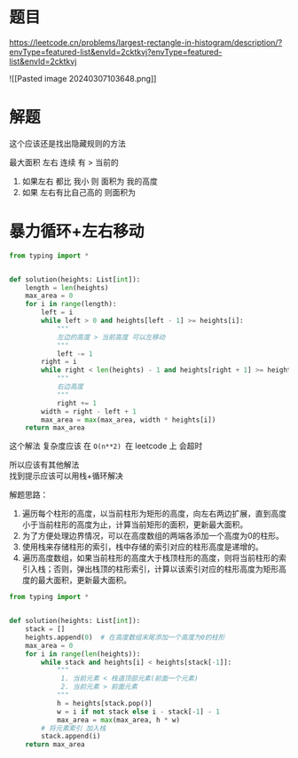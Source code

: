 # 题目

https://leetcode.cn/problems/largest-rectangle-in-histogram/description/?envType=featured-list&envId=2cktkvj?envType=featured-list&envId=2cktkvj

![[Pasted image 20240307103648.png]]

# 解题

这个应该还是找出隐藏规则的方法

最大面积 
左右 连续 有 > 当前的 

1. 如果左右 都比 我小 则 面积为 我的高度
2. 如果 左右有比自己高的 则面积为 


# 暴力循环+左右移动

```python
from typing import *


def solution(heights: List[int]):
    length = len(heights)
    max_area = 0
    for i in range(length):
        left = i
        while left > 0 and heights[left - 1] >= heights[i]:
            """
            左边的高度 > 当前高度 可以左移动
            """
            left -= 1
        right = i
        while right < len(heights) - 1 and heights[right + 1] >= heights[i]:
            """
            右边高度
            """
            right += 1
        width = right - left + 1
        max_area = max(max_area, width * heights[i])
    return max_area
```


这个解法 复杂度应该 在 `O(n**2) `在 leetcode 上 会超时

所以应该有其他解法  
找到提示应该可以用栈+循环解决


解题思路：

1. 遍历每个柱形的高度，以当前柱形为矩形的高度，向左右两边扩展，直到高度小于当前柱形的高度为止，计算当前矩形的面积，更新最大面积。
2. 为了方便处理边界情况，可以在高度数组的两端各添加一个高度为0的柱形。
3. 使用栈来存储柱形的索引，栈中存储的索引对应的柱形高度是递增的。
4. 遍历高度数组，如果当前柱形的高度大于栈顶柱形的高度，则将当前柱形的索引入栈；否则，弹出栈顶的柱形索引，计算以该索引对应的柱形高度为矩形高度的最大面积，更新最大面积。



```python
from typing import *


def solution(heights: List[int]):
    stack = []
    heights.append(0)  # 在高度数组末尾添加一个高度为0的柱形
    max_area = 0
    for i in range(len(heights)):
        while stack and heights[i] < heights[stack[-1]]:
            """
             1. 当前元素 < 栈道顶部元素(前面一个元素)
             2. 当前元素 > 前面元素 
            """
            h = heights[stack.pop()]
            w = i if not stack else i - stack[-1] - 1
            max_area = max(max_area, h * w)
        # 将元素索引 加入栈
        stack.append(i)
    return max_area
```

